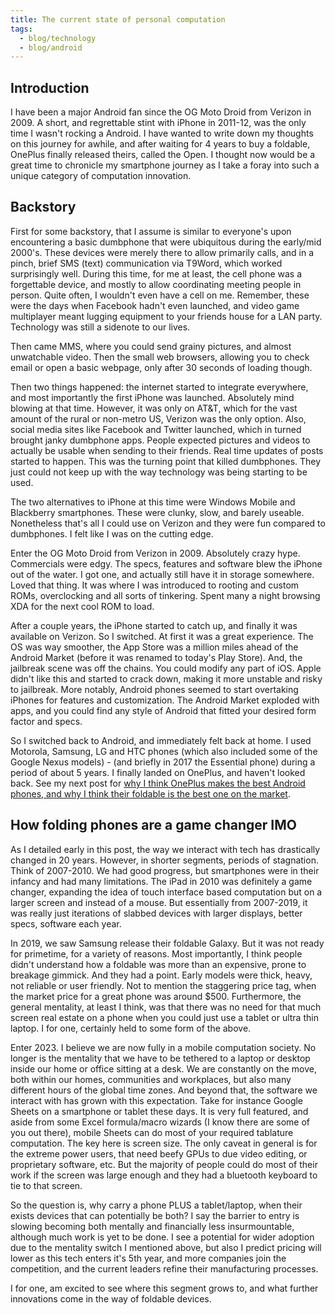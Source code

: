 ```yaml
---
title: The current state of personal computation
tags:
  - blog/technology
  - blog/android
---
```

## Introduction
I have been a major Android fan since the OG Moto Droid from Verizon in 2009. A short, and regrettable stint with iPhone in 2011-12, was the only time I wasn't rocking a Android. I have wanted to write down my thoughts on this journey for awhile, and after waiting for 4 years to buy a foldable, OnePlus finally released theirs, called the Open. I thought now would be a great time to chronicle my smartphone journey as I take a foray into such a unique category of computation innovation.

## Backstory
First for some backstory, that I assume is similar to everyone's upon encountering a basic dumbphone that were ubiquitous during the early/mid 2000's. These devices were merely there to allow primarily calls, and in a pinch, brief SMS (text) communication via T9Word, which worked surprisingly well. During this time, for me at least, the cell phone was a forgettable device, and mostly to allow coordinating meeting people in person. Quite often, I wouldn't even have a cell on me. Remember, these were the days when Facebook hadn't even launched, and video game multiplayer meant lugging equipment to your friends house for a LAN party. Technology was still a sidenote to our lives.

Then came MMS, where you could send grainy pictures, and almost unwatchable video. Then the small web browsers, allowing you to check email or open a basic webpage, only after 30 seconds of loading though.

Then two things happened: the internet started to integrate everywhere, and most importantly the first iPhone was launched. Absolutely mind blowing at that time. However, it was only on AT&T, which for the vast amount of the rural or non-metro US, Verizon was the only option. Also, social media sites like Facebook and Twitter launched, which in turned brought janky dumbphone apps. People expected pictures and videos to actually be usable when sending to their friends. Real time updates of posts started to happen. This was the turning point that killed dumbphones. They just could not keep up with the way technology was being starting to be used.

The two alternatives to iPhone at this time were Windows Mobile and Blackberry smartphones. These were clunky, slow, and barely useable. Nonetheless that's all I could use on Verizon and they were fun compared to dumbphones. I felt like I was on the cutting edge.

Enter the OG Moto Droid from Verizon in 2009. Absolutely crazy hype. Commercials were edgy. The specs, features and software blew the iPhone out of the water. I got one, and actually still have it in storage somewhere. Loved that thing. It was where I was introduced to rooting and custom ROMs, overclocking and all sorts of tinkering. Spent many a night browsing XDA for the next cool ROM to load.

After a couple years, the iPhone started to catch up, and finally it was available on Verizon. So I switched. At first it was a great experience. The OS was way smoother, the App Store was a million miles ahead of the Android Market (before it was renamed to today's Play Store). And, the jailbreak scene was off the chains. You could modify any part of iOS. Apple didn't like this and started to crack down, making it more unstable and risky to jailbreak. More notably, Android phones seemed to start overtaking iPhones for features and customization. The Android Market exploded with apps, and you could find any style of Android that fitted your desired form factor and specs. 

So I switched back to Android, and immediately felt back at home. I used Motorola, Samsung, LG and HTC phones (which also included some of the Google Nexus models) - (and briefly in 2017 the Essential phone) during a period of about 5 years. I finally landed on OnePlus, and haven't looked back. 
See my next post for [why I think OnePlus makes the best Android phones, and why I think their foldable is the best one on the market](/posts/Why-the-OnePlus-Open-is-the-best-foldable/).

## How folding phones are a game changer IMO

As I detailed early in this post, the way we interact with tech has drastically changed in 20 years. However, in shorter segments, periods of stagnation. Think of 2007-2010. We had good progress, but smartphones were in their infancy and had many limitations. The iPad in 2010 was definitely a game changer, expanding the idea of touch interface based computation but on a larger screen and instead of a mouse. But essentially from 2007-2019, it was really just iterations of slabbed devices with larger displays, better specs, software each year. 

In 2019, we saw Samsung release their foldable Galaxy. But it was not ready for primetime, for a variety of reasons. Most importantly, I think people didn't understand how a foldable was more than an expensive, prone to breakage gimmick. And they had a point. Early models were thick, heavy, not reliable or user friendly. Not to mention the staggering price tag, when the market price for a great phone was around $500. Furthermore, the general mentality, at least I think, was that there was no need for that much screen real estate on a phone when you could just use a tablet or ultra thin laptop. I for one, certainly held to some form of the above.

Enter 2023. I believe we are now fully in a mobile computation society. No longer is the mentality that we have to be tethered to a laptop or desktop inside our home or office sitting at a desk. We are constantly on the move, both within our homes, communities and workplaces, but also many different hours of the global time zones. And beyond that, the software we interact with has grown with this expectation. Take for instance Google Sheets on a smartphone or tablet these days. It is very full featured, and aside from some Excel formula/macro wizards (I know there are some of you out there), mobile Sheets can do most of your required tablature computation. The key here is screen size. The only caveat in general is for the extreme power users, that need beefy GPUs to due video editing, or proprietary software, etc. But the majority of people could do most of their work if the screen was large enough and they had a bluetooth keyboard to tie to that screen.

So the question is, why carry a phone PLUS a tablet/laptop, when their exists devices that can potentially be both? I say the barrier to entry is slowing becoming both mentally and financially less insurmountable, although much work is yet to be done. I see a potential for wider adoption due to the mentality switch I mentioned above, but also I predict pricing will lower as this tech enters it's 5th year, and more companies join the competition, and the current leaders refine their manufacturing processes.

I for one, am excited to see where this segment grows to, and what further innovations come in the way of foldable devices.
